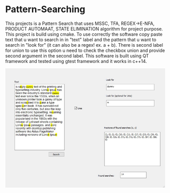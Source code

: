 # Pattern-Searching

This projects is a Pattern Search that uses MSSC, TFA, REGEX->E-NFA, PRODUCT AUTOMAAT, STATE ELIMINATION algorithm for project purpose.
This project is build using cmake.
To use correctly the software copy paste text that u want to search in in "text" label and the pattern that u want to search in "look for" (it can also be a regex! ex. a + b).
There is second label for union to use this option u need to check the checkbox union and provide second argument in the second label.
This software is built using QT framework and tested using gtest framework and it works in c++14.

![Screenshot](imggui.jpg)
